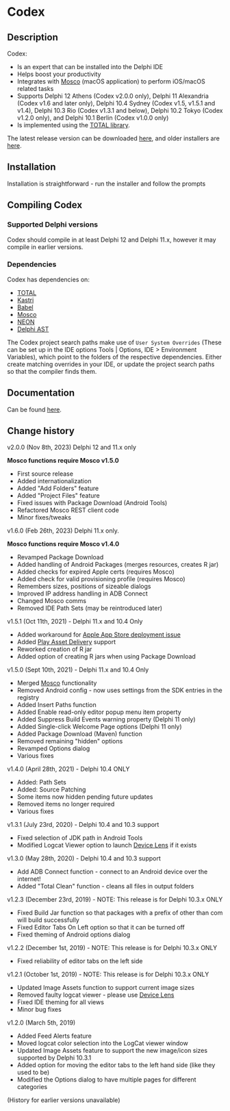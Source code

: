 # Codex

## Description

Codex:

* Is an expert that can be installed into the Delphi IDE
* Helps boost your productivity
* Integrates with [Mosco](https://github.com/DelphiWorlds/Mosco) (macOS application) to perform iOS/macOS related tasks
* Supports Delphi 12 Athens (Codex v2.0.0 only), Delphi 11 Alexandria (Codex v1.6 and later only), Delphi 10.4 Sydney (Codex v1.5, v1.5.1 and v1.4), Delphi 10.3 Rio (Codex v1.3.1 and below), Delphi 10.2 Tokyo (Codex v1.2.0 only), and Delphi 10.1 Berlin (Codex v1.0.0 only)
* Is implemented using the [TOTAL library](https://github.com/DelphiWorlds/TOTAL). 

The latest release version can be downloaded [here](https://www.delphiworlds.com/codex/latest), and older installers are [here](https://www.delphiworlds.com/codex/older).

## Installation

Installation is straightforward - run the installer and follow the prompts

## Compiling Codex

### Supported Delphi versions

Codex should compile in at least Delphi 12 and Delphi 11.x, however it may compile in earlier versions.

### Dependencies

Codex has dependencies on:

* [TOTAL](https://github.com/DelphiWorlds/TOTAL)
* [Kastri](https://github.com/DelphiWorlds/Kastri)
* [Babel](https://github.com/DelphiWorlds/Babel)
* [Mosco](https://github.com/DelphiWorlds/Mosco)
* [NEON](https://github.com/paolo-rossi/delphi-neon)
* [Delphi AST](https://github.com/RomanYankovsky/DelphiAST)

The Codex project search paths make use of `User System Overrides` (These can be set up in the IDE options Tools | Options, IDE > Environment Variables), which point to the folders of the respective dependencies. Either create matching overrides in your IDE, or update the project search paths so that the compiler finds them.

## Documentation

Can be found [here](Docs/Readme.md).

## Change history

v2.0.0 (Nov 8th, 2023) Delphi 12 and 11.x only

**Mosco functions require Mosco v1.5.0**

* First source release
* Added internationalization
* Added "Add Folders" feature
* Added "Project Files" feature
* Fixed issues with Package Download (Android Tools)
* Refactored Mosco REST client code
* Minor fixes/tweaks

v1.6.0 (Feb 26th, 2023) Delphi 11.x only. 

**Mosco functions require Mosco v1.4.0**

* Revamped Package Download
* Added handling of Android Packages (merges resources, creates R jar)
* Added checks for expired Apple certs (requires Mosco)
* Added check for valid provisioning profile (requires Mosco)
* Remembers sizes, positions of sizeable dialogs
* Improved IP address handling in ADB Connect
* Changed Mosco comms
* Removed IDE Path Sets (may be reintroduced later)

v1.5.1 (Oct 11th, 2021) - Delphi 11.x and 10.4 Only

* Added workaround for [Apple App Store deployment issue](https://quality.embarcadero.com/browse/RSP-35701)
* Added [Play Asset Delivery](https://developer.android.com/guide/playcore/asset-delivery) support
* Reworked creation of R jar
* Added option of creating R jars when using Package Download

v1.5.0 (Sept 10th, 2021) - Delphi 11.x and 10.4 Only

* Merged [Mosco](https://github.com/DelphiWorlds/MoscoExpert) functionality
* Removed Android config - now uses settings from the SDK entries in the registry
* Added Insert Paths function
* Added Enable read-only editor popup menu item property
* Added Suppress Build Events warning property (Delphi 11 only)
* Added Single-click Welcome Page options (Delphi 11 only)
* Added Package Download (Maven) function
* Removed remaining "hidden" options
* Revamped Options dialog
* Various fixes

v1.4.0 (April 28th, 2021) - Delphi 10.4 ONLY

* Added: Path Sets
* Added: Source Patching
* Some items now hidden pending future updates
* Removed items no longer required
* Various fixes

v1.3.1 (July 23rd, 2020) - Delphi 10.4 and 10.3 support

* Fixed selection of JDK path in Android Tools
* Modified Logcat Viewer option to launch [Device Lens](http://github.com/DelphiWorlds/DeviceLens) if it exists

v1.3.0 (May 28th, 2020) - Delphi 10.4 and 10.3 support

* Add ADB Connect function - connect to an Android device over the internet!
* Added "Total Clean" function - cleans all files in output folders

v1.2.3 (December 23rd, 2019) - NOTE: This release is for Delphi 10.3.x ONLY

* Fixed Build Jar function so that packages with a prefix of other than com will build successfully
* Fixed Editor Tabs On Left option so that it can be turned off
* Fixed theming of Android options dialog

v1.2.2 (December 1st, 2019) - NOTE: This release is for Delphi 10.3.x ONLY

* Fixed reliability of editor tabs on the left side

v1.2.1 (October 1st, 2019) - NOTE: This release is for Delphi 10.3.x ONLY

* Updated Image Assets function to support current image sizes
* Removed faulty logcat viewer - please use [Device Lens](http://github.com/DelphiWorlds/DeviceLens)
* Fixed IDE theming for all views
* Minor bug fixes

v1.2.0 (March 5th, 2019)

* Added Feed Alerts feature
* Moved logcat color selection into the LogCat viewer window
* Updated Image Assets feature to support the new image/icon sizes supported by Delphi 10.3.1
* Added option for moving the editor tabs to the left hand side (like they used to be)
* Modified the Options dialog to have multiple pages for different categories

(History for earlier versions unavailable)



